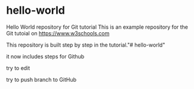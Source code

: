 # hello-world
Hello World repository for Git tutorial
This is an example repository for the Git tutoial on https://www.w3schools.com

This repository is built step by step in the tutorial."# hello-world" 

it now includes steps for Github

try to edit

try to push branch to GitHub
